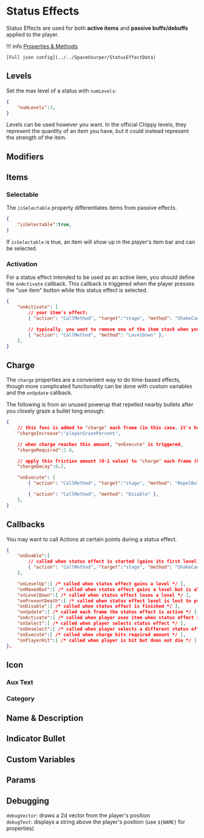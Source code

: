 # Status Effects

Status Effects are used for both **active items** and **passive buffs/debuffs** applied to the player.

!!! info
	[Properties & Methods](../../SpaceUsurper/StatusEffect)

    [Full json config](../../SpaceUsurper/StatusEffectData)

## Levels

Set the max level of a status with `numLevels`:

```json
{
    "numLevels":3,
}
```

Levels can be used however you want. In the official Chippy levels, they represent the quantity of an item you have, but it could instead represent the strength of the item.

## Modifiers

## Items

### Selectable

The `isSelectable` property differentiates items from passive effects.

```json
{
    "isSelectable":true,
}
```

If `isSelectable` is true, an item will show up in the player's item bar and can be selected.

### Activation

For a status effect intended to be used as an active item, you should define the `onActivate` callback. This callback is triggered when the player presses the "use item" button while this status effect is selected.
```json
{
    "onActivate": [
        // your item's effect:
        { "action": "CallMethod", "target":"stage", "method": "ShakeCamera", "params": { "strength":0.5, "time":0.75, }},

        // typically, you want to remove one of the item stack when you use it
        { "action": "CallMethod", "method": "LevelDown" },
    ],
}
```

## Charge

The `charge` properties are a convenient way to do time-based effects, though more complicated functionality can be done with custom variables and the `onUpdate` callback.

The following is from an unused powerup that repelled nearby bullets after you closely graze a bullet long enough:

```json
{
    // this func is added to "charge" each frame (in this case, it's how closely a player is grazing bullets, from 0-1)
    "chargeIncrease":"playerGrazePercent",

    // when charge reaches this amount, "onExecute" is triggered,
    "chargeRequired":2.8,

    // apply this friction amount (0-1 value) to "charge" each frame (0.2 reduces charge by 20% each frame),
    "chargeDecay":0.2,

    "onExecute": [
        { "action": "CallMethod", "target":"stage", "method": "RepelBullets", "params": { "pos":"playerPos", "radius":100, "freezeTime":0.5, "color":"color(0.66f, 0.66f, 1f) * 1.15f", "strength":100, "effectBullet":"misc/bullet/effect/repel", "easingType":"QuadIn", }},

        { "action": "CallMethod", "method": "Disable" },
    ],
}
```

## Callbacks

You may want to call Actions at certain points during a status effect.

```json
{
    "onEnable":[
        // called when status effect is started (gains its first level)
        { "action": "CallMethod", "target":"stage", "method": "ShakeCamera", "params": { "strength": 3, "time": 0.5, "easingType": "QuadOut" }},
    ],    

    "onLevelUp":[ /* called when status effect gains a level */ ],
    "onMaxedOut":[ /* called when status effect gains a level but is already at max level */ ],
    "onLevelDown":[ /* called when status effect loses a level */ ],
    "onPreventDeath":[ /* called when status effect level is lost to prevent player death */ ],
    "onDisable":[ /* called when status effect is finished */ ],
    "onUpdate":[ /* called each frame the status effect is active */ ],
    "onActivate":[ /* called when player uses item when status effect is selected */ ],
    "onSelect":[ /* called when player selects status effect */ ],
    "onDeselect":[ /* called when player selects a different status effect, deselecting this one */ ],
    "onExecute":[ /* called when charge hits required amount */ ],
    "onPlayerHit":[ /* called when player is hit but does not die */ ],
},
```

## Icon

### Aux Text

### Category

## Name & Description

## Indicator Bullet

## Custom Variables

## Params

## Debugging

`debugVector`: draws a 2d vector from the player's position <br>
`debugText`: displays a string above the player's position (use `${NAME}` for properties)